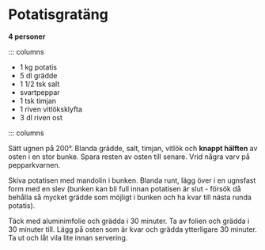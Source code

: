 # Potatisgratäng

**4 personer**

::: columns
- 1 kg potatis
- 5 dl grädde
- 1 1/2 tsk salt
- svartpeppar
- 1 tsk timjan
- 1 riven vitlöksklyfta
- 3 dl riven ost

::: columns

Sätt ugnen på 200°. Blanda grädde, salt, timjan, vitlök och **knappt hälften** av osten i
en stor bunke. Spara resten av osten till senare. Vrid några varv på pepparkvarnen.

Skiva potatisen med mandolin i bunken. Blanda runt, lägg över i en ugnsfast form med en
slev (bunken kan bli full innan potatisen är slut - försök då behålla så mycket grädde som
möjligt i bunken och ha kvar till nästa runda potatis).

Täck med aluminimfolie och grädda i 30 minuter. Ta av folien och grädda i 30 minuter till.
Lägg på osten som är kvar och grädda ytterligare 30 minuter. Ta ut och låt vila lite innan
servering.